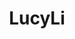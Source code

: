 ---
title: LucyLi
crosslinks:
- porninfifteenseconds
- upset
- stockings
- nsfwoutfits
- NSFW_GIF
- Cumontits
- Oilporn
---